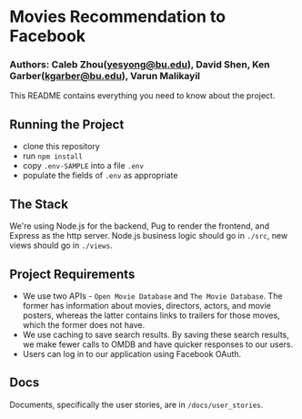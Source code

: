 # Movies Recommendation to Facebook
### Authors: Caleb Zhou(yesyong@bu.edu), David Shen, Ken Garber(kgarber@bu.edu), Varun Malikayil
This README contains everything you need to know about the project.

## Running the Project

* clone this repository
* run `npm install`
* copy `.env-SAMPLE` into a file `.env`
* populate the fields of `.env` as appropriate

## The Stack

We're using Node.js for the backend, Pug to render the frontend, and Express as the http server. Node.js business logic should go in `./src`, new views should go in `./views`.

## Project Requirements

* We use two APIs - `Open Movie Database` and `The Movie Database`. The former has information about movies, directors, actors, and movie posters, whereas the latter contains links to trailers for those moves, which the former does not have.
* We use caching to save search results. By saving these search results, we make fewer calls to OMDB and have quicker responses to our users.
* Users can log in to our application using Facebook OAuth.

## Docs

Documents, specifically the user stories, are in `/docs/user_stories`.

